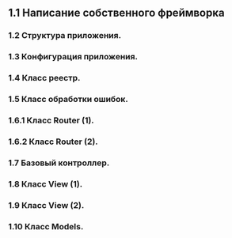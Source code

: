 <h2> 1.1 Написание собственного фреймворка</h2>

<h3><span>1.2</span> Структура приложения.</h3>
<h3><span>1.3</span> Конфигурация приложения.</h3>
<h3><span>1.4</span> Класс реестр.</h3>
<h3><span>1.5</span> Класс обработки ошибок.</h3>
<h3><span>1.6.1</span> Класс Router (1).</h3>
<h3><span>1.6.2</span> Класс Router (2).</h3>
<h3><span>1.7</span> Базовый контроллер.</h3>
<h3><span>1.8</span> Класс View (1).</h3>
<h3><span>1.9</span> Класс View (2).</h3>
<h3><span>1.10</span> Класс Models.</h3>


